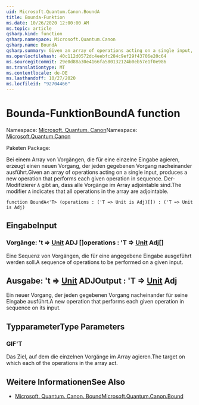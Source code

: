 ```yaml
---
uid: Microsoft.Quantum.Canon.BoundA
title: Bounda-Funktion
ms.date: 10/26/2020 12:00:00 AM
ms.topic: article
qsharp.kind: function
qsharp.namespace: Microsoft.Quantum.Canon
qsharp.name: BoundA
qsharp.summary: Given an array of operations acting on a single input, produces a new operation that performs each given operation in sequence. The modifier `A` indicates that all operations in the array are adjointable.
ms.openlocfilehash: 40c112d0572dc4eebfc284c9ef29f43706e20c64
ms.sourcegitcommit: 29e0d88a30e4166fa580132124b0eb57e1f0e986
ms.translationtype: MT
ms.contentlocale: de-DE
ms.lasthandoff: 10/27/2020
ms.locfileid: "92704466"
---
```

# <a name="bounda-function"></a><span data-ttu-id="08f85-102">Bounda-Funktion</span><span class="sxs-lookup"><span data-stu-id="08f85-102">BoundA function</span></span>

<span data-ttu-id="08f85-103">Namespace: [Microsoft. Quantum. Canon](xref:Microsoft.Quantum.Canon)</span><span class="sxs-lookup"><span data-stu-id="08f85-103">Namespace: [Microsoft.Quantum.Canon](xref:Microsoft.Quantum.Canon)</span></span>

<span data-ttu-id="08f85-104">Paketen [](https://nuget.org/packages/)</span><span class="sxs-lookup"><span data-stu-id="08f85-104">Package: [](https://nuget.org/packages/)</span></span>


<span data-ttu-id="08f85-105">Bei einem Array von Vorgängen, die für eine einzelne Eingabe agieren, erzeugt einen neuen Vorgang, der jeden gegebenen Vorgang nacheinander ausführt.</span><span class="sxs-lookup"><span data-stu-id="08f85-105">Given an array of operations acting on a single input, produces a new operation that performs each given operation in sequence.</span></span>
<span data-ttu-id="08f85-106">Der-Modifizierer `A` gibt an, dass alle Vorgänge im Array adjointable sind.</span><span class="sxs-lookup"><span data-stu-id="08f85-106">The modifier `A` indicates that all operations in the array are adjointable.</span></span>

```qsharp
function BoundA<'T> (operations : ('T => Unit is Adj)[]) : ('T => Unit is Adj)
```


## <a name="input"></a><span data-ttu-id="08f85-107">Eingabe</span><span class="sxs-lookup"><span data-stu-id="08f85-107">Input</span></span>

### <a name="operations--t--unit-adj"></a><span data-ttu-id="08f85-108">Vorgänge: 't => [Unit](xref:microsoft.quantum.lang-ref.unit) ADJ []</span><span class="sxs-lookup"><span data-stu-id="08f85-108">operations : 'T => [Unit](xref:microsoft.quantum.lang-ref.unit) Adj[]</span></span>

<span data-ttu-id="08f85-109">Eine Sequenz von Vorgängen, die für eine angegebene Eingabe ausgeführt werden soll.</span><span class="sxs-lookup"><span data-stu-id="08f85-109">A sequence of operations to be performed on a given input.</span></span>



## <a name="output--t--unit-adj"></a><span data-ttu-id="08f85-110">Ausgabe: 't => [Unit](xref:microsoft.quantum.lang-ref.unit) ADJ</span><span class="sxs-lookup"><span data-stu-id="08f85-110">Output : 'T => [Unit](xref:microsoft.quantum.lang-ref.unit) Adj</span></span>

<span data-ttu-id="08f85-111">Ein neuer Vorgang, der jeden gegebenen Vorgang nacheinander für seine Eingabe ausführt.</span><span class="sxs-lookup"><span data-stu-id="08f85-111">A new operation that performs each given operation in sequence on its input.</span></span>

## <a name="type-parameters"></a><span data-ttu-id="08f85-112">Typparameter</span><span class="sxs-lookup"><span data-stu-id="08f85-112">Type Parameters</span></span>

### <a name="t"></a><span data-ttu-id="08f85-113">GIF</span><span class="sxs-lookup"><span data-stu-id="08f85-113">'T</span></span>

<span data-ttu-id="08f85-114">Das Ziel, auf dem die einzelnen Vorgänge im Array agieren.</span><span class="sxs-lookup"><span data-stu-id="08f85-114">The target on which each of the operations in the array act.</span></span>

## <a name="see-also"></a><span data-ttu-id="08f85-115">Weitere Informationen</span><span class="sxs-lookup"><span data-stu-id="08f85-115">See Also</span></span>

- [<span data-ttu-id="08f85-116">Microsoft. Quantum. Canon. Bound</span><span class="sxs-lookup"><span data-stu-id="08f85-116">Microsoft.Quantum.Canon.Bound</span></span>](xref:Microsoft.Quantum.Canon.Bound)